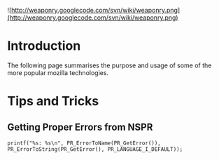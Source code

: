 ![http://weaponry.googlecode.com/svn/wiki/weaponry.png](http://weaponry.googlecode.com/svn/wiki/weaponry.png)



# Introduction #

The following page summarises the purpose and usage of some of the more popular mozilla technologies.

# Tips and Tricks #

## Getting Proper Errors from NSPR ##

```
printf("%s: %s\n", PR_ErrorToName(PR_GetError()), PR_ErrorToString(PR_GetError(), PR_LANGUAGE_I_DEFAULT));
```
